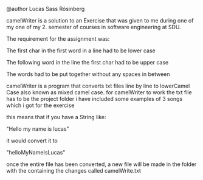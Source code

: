 @author Lucas Sass Rósinberg 

camelWriter is a solution to an Exercise that was given 
to me during one of my one of my 2. semester of courses 
in software engineering at SDU.


The requirement for the assignment was:

The first char in the first word in a line had to be lower case

The following word in the line the first char had to be upper case

The words had to be put together without any spaces in between


camelWriter is a program that converts txt files line by line 
to lowerCamel Case also known as mixed camel case. 
for camelWriter to work the txt file has to be the project folder 
i have included some examples of 3 songs which i got for the exercise


this means that if you have a String like:

"Hello my name is lucas"

it would convert it to 

"helloMyNameIsLucas"


once the entire file has been converted, a new file will be
made in the folder with the containing the changes called 
camelWrite.txt 